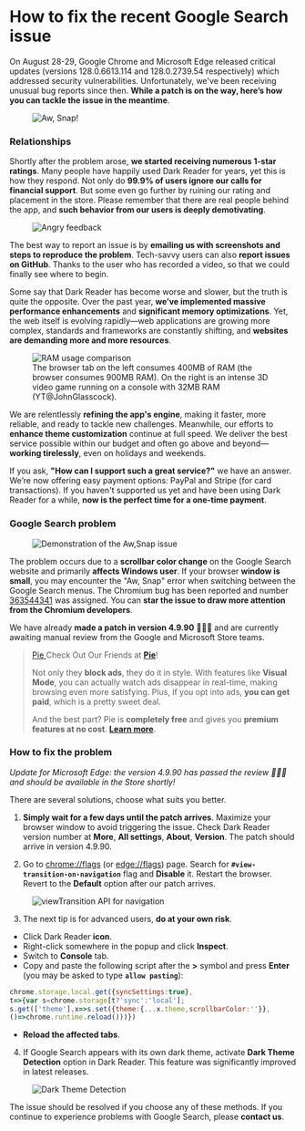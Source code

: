 # How to fix the recent Google Search issue

On August 28-29, Google Chrome and Microsoft Edge released critical updates
(versions 128.0.6613.114 and 128.0.2739.54 respectively)
which addressed security vulnerabilities. 
Unfortunately, we've been receiving unusual bug reports since then.
**While a patch is on the way, here’s how you can tackle the issue in the meantime**.

<figure>
    <img src="/images/aw-snap.png" alt="Aw, Snap!" />
</figure>

### Relationships

Shortly after the problem arose, **we started receiving numerous 1-star ratings**.
Many people have happily used Dark Reader for years, yet this is how they respond.
Not only do **99.9% of users ignore our calls for financial support**.
But some even go further by ruining our rating and placement in the store.
Please remember that there are real people behind the app,
and **such behavior from our users is deeply demotivating**.

<figure>
    <img src="/images/angry-feedback.webp" alt="Angry feedback">
</figure>

The best way to report an issue is by **emailing us with screenshots and steps to reproduce the problem**.
Tech-savvy users can also **report issues on GitHub**.
Thanks to the user who has recorded a video, so that we could finally see where to begin.

Some say that Dark Reader has become worse and slower, but the truth is quite the opposite.
Over the past year, **we’ve implemented massive performance enhancements** and **significant memory optimizations**.
Yet, the web itself is evolving rapidly—web applications are growing more complex,
standards and frameworks are constantly shifting, and **websites are demanding more and more resources**.

<figure>
    <img src="/images/ram-comparison.webp" alt="RAM usage comparison">
    <figcaption>
        The browser tab on the left consumes 400MB of RAM (the browser consumes 900MB RAM). On the right is an intense 3D video game running on a console with 32MB RAM (YT@JohnGlasscock).
    </figcaption>
</figure>

We are relentlessly **refining the app's engine**, making it faster, more reliable, and ready to tackle new challenges.
Meanwhile, our efforts to **enhance theme customization** continue at full speed.
We deliver the best service possible within our budget and often go above and beyond—**working tirelessly**, even on holidays and weekends.

If you ask, **"How can I support such a great service?"** we have an answer. We’re now offering easy payment options: PayPal and Stripe (for card transactions). If you haven't supported us yet and have been using Dark Reader for a while,
**now is the perfect time for a one-time payment**.

<darkreader-pay-tiers blog style="width: 16rem;"></darkreader-pay-tiers>
<script type="module" src="/elements/pay-tiers.js"></script>

### Google Search problem

<figure>
    <img src="/images/chromium-aw-snap.gif" alt="Demonstration of the Aw,Snap issue">
</figure>

The problem occurs due to a **scrollbar color change** on the Google Search website and primarily **affects Windows user**.
If your browser **window is small**, you may encounter the "Aw, Snap" error when switching between the Google Search menus.
The Chromium bug has been reported and number [363544341](https://issues.chromium.org/issues/363544341) was assigned.
You can **star the issue to draw more attention from the Chromium developers**.

We have already **made a patch in version 4.9.90** 🎉🎉🎉
and are currently awaiting manual review from the Google and Microsoft Store teams.

<blockquote class="pie-help">
    <p>
        <a class="small-pie-logo" target="_blank" rel="noopener" data-s="pie-blog-badge"
            href="https://pie.org/adblock?utm_source=bizdev&utm_medium=cpc&utm_campaign=na_na_us_bizdev_na_na_na_na_adblock&utm_term=na_na_us_bizdev_na_na_na_na_adblock_na_na_na_na_all_na_darkreader&utm_content=na_na_us_bizdev_na_na_na_na_adblock_na_na_na_na_all_na_darkreader_na_na_na_na_na_na_na">
            Pie
        </a>
        Check Out Our Friends at <strong><a target="_blank" rel="noopener" data-s="pie-blog-text"
            href="https://pie.org/adblock?utm_source=bizdev&utm_medium=cpc&utm_campaign=na_na_us_bizdev_na_na_na_na_adblock&utm_term=na_na_us_bizdev_na_na_na_na_adblock_na_na_na_na_all_na_darkreader&utm_content=na_na_us_bizdev_na_na_na_na_adblock_na_na_na_na_all_na_darkreader_na_na_na_na_na_na_na">
                Pie</a></strong>!
    </p>
    <p>
        Not only they <strong>block ads</strong>, they do it in style.
        With features like <strong>Visual Mode</strong>, you can actually watch ads disappear in real-time, making browsing even more satisfying.
        Plus, if you opt into ads, <strong>you can get paid</strong>, which is a pretty sweet deal.
    </p>
    <p>
        And the best part? Pie is  <strong>completely free</strong> and gives you <strong>premium features at no cost</strong>.
        <strong><a target="_blank" rel="noopener" data-s="pie-blog-text"
            href="https://pie.org/adblock?utm_source=bizdev&utm_medium=cpc&utm_campaign=na_na_us_bizdev_na_na_na_na_adblock&utm_term=na_na_us_bizdev_na_na_na_na_adblock_na_na_na_na_all_na_darkreader&utm_content=na_na_us_bizdev_na_na_na_na_adblock_na_na_na_na_all_na_darkreader_na_na_na_na_na_na_na">
                Learn more</a></strong>.
    </p>
</blockquote>

### How to fix the problem

*Update for Microsoft Edge: the version 4.9.90 has passed the review 🎉🎉🎉 and should be available in the Store shortly!*

There are several solutions, choose what suits you better.

1. **Simply wait for a few days until the patch arrives**.
Maximize your browser window to avoid triggering the issue.
Check Dark Reader version number at **More**, **All settings**, **About**, **Version**.
The patch should arrive in version 4.9.90.

2. Go to [chrome://flags](chrome://flags) (or [edge://flags](edge://flags)) page.
Search for **`#view-transition-on-navigation`** flag and **Disable** it.
Restart the browser.
Revert to the **Default** option after our patch arrives.

<figure>
    <img src="/images/navigation-flag.png" alt="viewTransition API for navigation">
</figure>

3. The next tip is for advanced users, **do at your own risk**.
- Click Dark Reader **icon**.
- Right-click somewhere in the popup and click **Inspect**.
- Switch to **Console** tab.
- Copy and paste the following script after the **>** symbol and press **Enter** (you may be asked to type **`allow pasting`**):
```js
chrome.storage.local.get({syncSettings:true},
t=>{var s=chrome.storage[t?'sync':'local'];
s.get(['theme'],x=>s.set({theme:{...x.theme,scrollbarColor:''}},
()=>chrome.runtime.reload()))})
```
- **Reload the affected tabs**.

4. If Google Search appears with its own dark theme,
activate **Dark Theme Detection** option in Dark Reader.
This feature was significantly improved in latest releases.

<figure>
    <img src="/images/detect-dark-theme-menu.png" alt="Dark Theme Detection" style="max-width: 18rem;">
</figure>

The issue should be resolved if you choose any of these methods.
If you continue to experience problems with Google Search, please **contact us**.

<style>
    darkreader-donate-mascot {
        display: none;
    }
</style>
